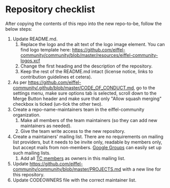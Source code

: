 <!---
   Copyright 2018 Ericsson AB.
   For a full list of individual contributors, please see the commit history.

   Licensed under the Apache License, Version 2.0 (the "License");
   you may not use this file except in compliance with the License.
   You may obtain a copy of the License at

       http://www.apache.org/licenses/LICENSE-2.0

   Unless required by applicable law or agreed to in writing, software
   distributed under the License is distributed on an "AS IS" BASIS,
   WITHOUT WARRANTIES OR CONDITIONS OF ANY KIND, either express or implied.
   See the License for the specific language governing permissions and
   limitations under the License.
--->

# Repository checklist
After copying the contents of this repo into the new repo-to-be, follow the below steps:

1. Update README.md.
   1. Replace the logo and the alt text of the logo image element. You can find logo template here:  https://github.com/eiffel-community/community/blob/master/resources/eiffel-community-logos.xcf
   1. Change the first heading and the description of the repository.
   1. Keep the rest of the README.md intact (license notice, links to contribution guidelines et cetera).
1. As per https://github.com/eiffel-community/.github/blob/master/CODE_OF_CONDUCT.md, go to the settings menu, make sure options tab is selected, scroll down to the Merge Button header and make sure that only "Allow squash merging" checkbox is ticked (un-tick the other two).
1. Create a repo-name-maintainers team in the eiffel-community organization.
   1. Make all members of the team maintainers (so they can add new maintainers as needed).
   1. Give the team write access to the new repository.
1. Create a maintainers' mailing list. There are no requirements on mailing list providers, but it needs to be invite only, readable by members only, but accept mails from non-members. [Google Groups](http://groups.google.com/) can easily set up such mailing lists.
   1. Add all [TC members](https://github.com/eiffel-community/community/blob/master/GOVERNANCE.md#technical-committee-members) as owners in this mailing list.
1. Update https://github.com/eiffel-community/community/blob/master/PROJECTS.md with a new line for this repository.
1. Update CODEOWNERS file with the correct maintainer list.
